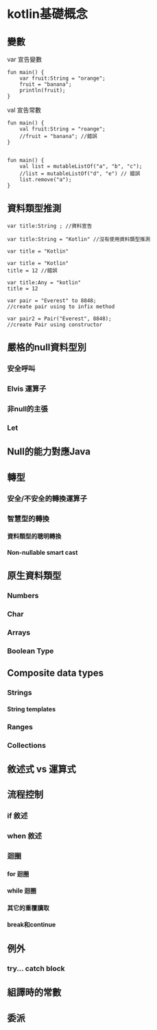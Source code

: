 # kotlin基礎概念
## 變數
var 宣告變數

``` 
fun main() {
    var fruit:String = "orange";
    fruit = "banana";
    println(fruit);
}
``` 

val 宣告常數

```
fun main() {
    val fruit:String = "roange";
    //fruit = "banana"; //錯誤
}


fun main() {
    val list = mutableListOf("a", "b", "c");
    //list = mutableListOf("d", "e") // 錯誤
    list.remove("a");
}
```





## 資料類型推測
	var title:String ; //資料宣告 
  
	var title:String = "Kotlin" //沒有使用資料類型推測 
 
	var title = "Kotlin"

	var title = "Kotlin"  
	title = 12 //錯誤

	var title:Any = "kotlin"  
	title = 12


>
	var pair = "Everest" to 8848;
	//create pair using to infix method	
	
> 
	var pair2 = Pair("Everest", 8848);
	//create Pair using constructor

## 嚴格的null資料型別
### 安全呼叫
### Elvis 運算子
### 非null的主張
### Let

## Null的能力對應Java

## 轉型
### 安全/不安全的轉換運算子
### 智慧型的轉換
#### 資料類型的聰明轉換
#### Non-nullable smart cast

## 原生資料類型
### Numbers
### Char
### Arrays
### Boolean Type

## Composite data types
### Strings
#### String templates

### Ranges
### Collections

## 敘述式 vs 運算式

## 流程控制
### if 敘述
### when 敘述
### 迴圈
#### for 迴圈
#### while 迴圈
#### 其它的重覆讀取
#### break和continue

## 例外
### try... catch block

## 組譯時的常數
## 委派



